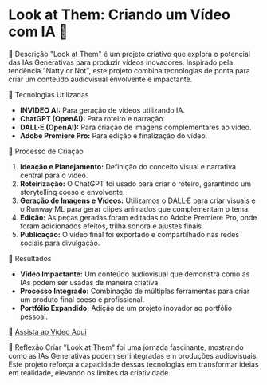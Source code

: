 # Look at Them: Criando um Vídeo com IA 🎥

📒 Descrição
"Look at Them" é um projeto criativo que explora o potencial das IAs Generativas para produzir vídeos inovadores. Inspirado pela tendência "Natty or Not", este projeto combina tecnologias de ponta para criar um conteúdo audiovisual envolvente e impactante.

🤖 Tecnologias Utilizadas
- **INVIDEO AI:** Para geração de vídeos utilizando IA.
- **ChatGPT (OpenAI):** Para roteiro e narração.
- **DALL·E (OpenAI):** Para criação de imagens complementares ao vídeo.
- **Adobe Premiere Pro:** Para edição e finalização do vídeo.

🧐 Processo de Criação
1. **Ideação e Planejamento:** Definição do conceito visual e narrativa central para o vídeo.
2. **Roteirização:** O ChatGPT foi usado para criar o roteiro, garantindo um storytelling coeso e envolvente.
3. **Geração de Imagens e Vídeos:** Utilizamos o DALL·E para criar visuais e o Runway ML para gerar clipes animados que complementam o tema.
4. **Edição:** As peças geradas foram editadas no Adobe Premiere Pro, onde foram adicionados efeitos, trilha sonora e ajustes finais.
5. **Publicação:** O vídeo final foi exportado e compartilhado nas redes sociais para divulgação.

🚀 Resultados
- **Vídeo Impactante:** Um conteúdo audiovisual que demonstra como as IAs podem ser usadas de maneira criativa.
- **Processo Integrado:** Combinação de múltiplas ferramentas para criar um produto final coeso e profissional.
- **Portfólio Expandido:** Adição de um projeto inovador ao portfólio pessoal.

🔗 [Assista ao Vídeo Aqui](https://ai.invideo.io/watch/W2warrmc7TM)

💭 Reflexão
Criar "Look at Them" foi uma jornada fascinante, mostrando como as IAs Generativas podem ser integradas em produções audiovisuais. Este projeto reforça a capacidade dessas tecnologias em transformar ideias em realidade, elevando os limites da criatividade.
